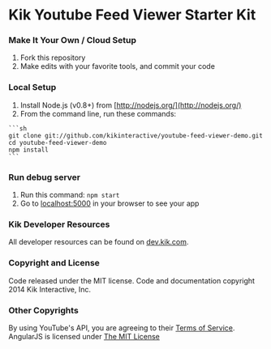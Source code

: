 # Kik Youtube Feed Viewer Starter Kit 


### Make It Your Own / Cloud Setup

  1. Fork this repository
  2. Make edits with your favorite tools, and commit your code
   
### Local Setup

  1. Install Node.js (v0.8+) from [http://nodejs.org/](http://nodejs.org/)
  2. From the command line, run these commands:

    ```sh
    git clone git://github.com/kikinteractive/youtube-feed-viewer-demo.git
    cd youtube-feed-viewer-demo
    npm install
    ```


### Run debug server

1. Run this command: `npm start`
2. Go to [localhost:5000](http://localhost:5000/) in your browser to see your app


### Kik Developer Resources

All developer resources can be found on [dev.kik.com](http://dev.kik.com/).


### Copyright and License

Code released under the MIT license. Code and documentation copyright 2014 Kik Interactive, Inc.

### Other Copyrights

By using YouTube's API, you are agreeing to their [Terms of Service](https://developers.google.com/youtube/terms).
AngularJS is licensed under [The MIT License](https://github.com/angular/angular.js/blob/master/LICENSE)